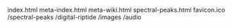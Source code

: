 index.html
meta-index.html
meta-wiki.html
spectral-peaks.html
favicon.ico
/spectral-peaks
/digital-riptide
/images
/audio
